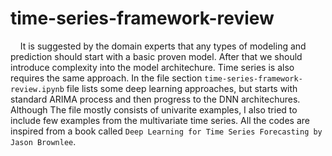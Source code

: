 # time-series-framework-review

&nbsp;&nbsp;&nbsp;&nbsp;It is suggested by the domain experts that any types of modeling and prediction should start with a basic proven model. After that we should introduce complexity into the model architechure. Time series is also requires the same approach. In the file section `time-series-framework-review.ipynb` file lists some deep learning approaches, but starts with standard ARIMA process and then progress to the DNN architechures. Although The file mostly consists of univarite examples, I also tried to include few examples from the multivariate time series. All the codes are inspired from a book called `Deep Learning for Time Series Forecasting by Jason Brownlee`.
